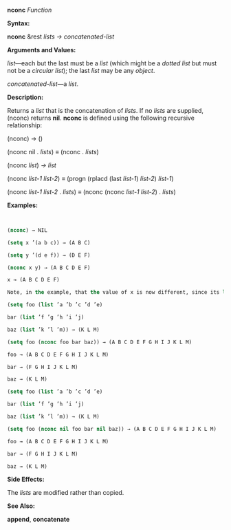 **nconc** *Function* 



**Syntax:** 



**nconc** &amp;rest *lists → concatenated-list* 



**Arguments and Values:** 



*list*—each but the last must be a *list* (which might be a *dotted list* but must not be a *circular list*); the last *list* may be any *object*. 



*concatenated-list*—a *list*. 



**Description:** 



Returns a *list* that is the concatenation of *lists*. If no *lists* are supplied, (nconc) returns **nil**. **nconc** is defined using the following recursive relationship: 



(nconc) → () 



(nconc nil . *lists*) *≡* (nconc . *lists*) 



(nconc *list*) *→ list* 



(nconc *list-1 list-2*) *≡* (progn (rplacd (last *list-1*) *list-2*) *list-1*) 



(nconc *list-1 list-2* . *lists*) *≡* (nconc (nconc *list-1 list-2*) . *lists*) 







 



 



**Examples:**
```lisp
 

(nconc) → NIL 

(setq x ’(a b c)) → (A B C) 

(setq y ’(d e f)) → (D E F) 

(nconc x y) → (A B C D E F) 

x → (A B C D E F) 

Note, in the example, that the value of x is now different, since its last *cons* has been **rplacd**’d to the value of y. If (nconc x y) were evaluated again, it would yield a piece of a *circular list*, whose printed representation would be (A B C D E F D E F D E F ...), repeating forever; if the **\*print-circle\*** switch were *non-nil*, it would be printed as (A B C . #1=(D E F . #1#)). 

(setq foo (list ’a ’b ’c ’d ’e) 

bar (list ’f ’g ’h ’i ’j) 

baz (list ’k ’l ’m)) → (K L M) 

(setq foo (nconc foo bar baz)) → (A B C D E F G H I J K L M) 

foo → (A B C D E F G H I J K L M) 

bar → (F G H I J K L M) 

baz → (K L M) 

(setq foo (list ’a ’b ’c ’d ’e) 

bar (list ’f ’g ’h ’i ’j) 

baz (list ’k ’l ’m)) → (K L M) 

(setq foo (nconc nil foo bar nil baz)) → (A B C D E F G H I J K L M) 

foo → (A B C D E F G H I J K L M) 

bar → (F G H I J K L M) 

baz → (K L M) 


```
**Side Effects:** 



The *lists* are modified rather than copied. 



**See Also:** 



**append**, **concatenate** 



